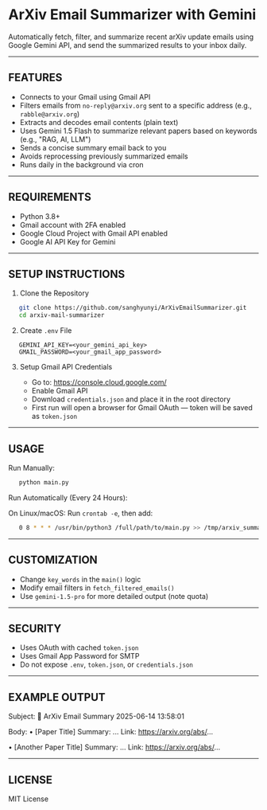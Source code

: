 ArXiv Email Summarizer with Gemini
==================================

Automatically fetch, filter, and summarize recent arXiv update emails using Google Gemini API, and send the summarized results to your inbox daily.

----------------------------------
FEATURES
----------------------------------

- Connects to your Gmail using Gmail API
- Filters emails from `no-reply@arxiv.org` sent to a specific address (e.g., `rabble@arxiv.org`)
- Extracts and decodes email contents (plain text)
- Uses Gemini 1.5 Flash to summarize relevant papers based on keywords (e.g., "RAG, AI, LLM")
- Sends a concise summary email back to you
- Avoids reprocessing previously summarized emails
- Runs daily in the background via cron

----------------------------------
REQUIREMENTS
----------------------------------

- Python 3.8+
- Gmail account with 2FA enabled
- Google Cloud Project with Gmail API enabled
- Google AI API Key for Gemini

----------------------------------
SETUP INSTRUCTIONS
----------------------------------

1. Clone the Repository

```bash
   git clone https://github.com/sanghyunyi/ArXivEmailSummarizer.git
   cd arxiv-mail-summarizer
```

2. Create `.env` File

```env
   GEMINI_API_KEY=<your_gemini_api_key>
   GMAIL_PASSWORD=<your_gmail_app_password>
```

3. Setup Gmail API Credentials

   - Go to: https://console.cloud.google.com/
   - Enable Gmail API
   - Download `credentials.json` and place it in the root directory
   - First run will open a browser for Gmail OAuth — token will be saved as `token.json`

----------------------------------
USAGE
----------------------------------

Run Manually:

```bash
   python main.py
```

Run Automatically (Every 24 Hours):

   On Linux/macOS:
   Run `crontab -e`, then add:

```bash
   0 8 * * * /usr/bin/python3 /full/path/to/main.py >> /tmp/arxiv_summary.log 2>&1
```
----------------------------------
CUSTOMIZATION
----------------------------------

- Change `key_words` in the `main()` logic
- Modify email filters in `fetch_filtered_emails()`
- Use `gemini-1.5-pro` for more detailed output (note quota)

----------------------------------
SECURITY
----------------------------------

- Uses OAuth with cached `token.json`
- Uses Gmail App Password for SMTP
- Do not expose `.env`, `token.json`, or `credentials.json`

----------------------------------
EXAMPLE OUTPUT
----------------------------------

Subject:
   🧠 ArXiv Email Summary 2025-06-14 13:58:01

Body:
   • [Paper Title]
     Summary: ...
     Link: https://arxiv.org/abs/...

   • [Another Paper Title]
     Summary: ...
     Link: https://arxiv.org/abs/...

----------------------------------
LICENSE
----------------------------------

MIT License
